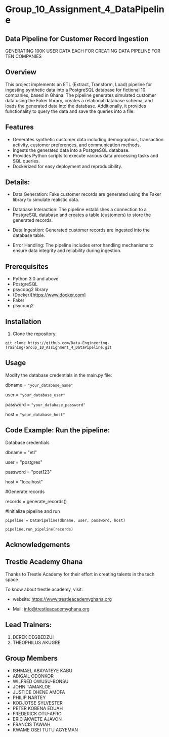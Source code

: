 # Group_10_Assignment_4_DataPipeline

## Data Pipeline for Customer Record Ingestion
GENERATING 100K USER DATA EACH  FOR CREATING DATA PIPELINE FOR TEN COMPANIES

## Overview
This project implements an ETL (Extract, Transform, Load) pipeline for ingesting synthetic data into a PostgreSQL database for  fictional 10 companies, based in Ghana. The pipeline generates simulated customer data using the Faker library, creates a relational database schema, and loads the generated data into the database. Additionally, it provides functionality to query the data and save the queries into a file.

## Features

- Generates synthetic customer data including demographics, transaction activity, customer preferences, and communication methods.
- Ingests the generated data into a PostgreSQL database.
- Provides Python scripts to execute various data processing tasks and SQL queries.
- Dockerized for easy deployment and reproducibility.

## Details:
- Data Generation: Fake customer records are generated using the Faker library to simulate realistic data.

- Database Interaction: The pipeline establishes a connection to a PostgreSQL database and creates a table (customers) to store the generated records.

- Data Ingestion: Generated customer records are ingested into the database table.

- Error Handling: The pipeline includes error handling mechanisms to ensure data integrity and reliability during ingestion.

## Prerequisites

- Python 3.0 and above
- PostgreSQL
- psycopg2 library
- (Docker)[https://www.docker.com]
- Faker
- psycopg2

## Installation

1. Clone the repository:
   
```git clone https://github.com/Data-Engineering-Training/Group_10_Assignment_4_DataPipeline.git```

## Usage
Modify the database credentials in the main.py file:

dbname = ```"your_database_name"```

user = ```"your_database_user"```

password = ```"your_database_password"```

host = ```"your_database_host"```

## Code Example: Run the pipeline:
Database credentials

dbname = "etl"

user = "postgres"

password = "post123"

host = "localhost"

#Generate records

records = generate_records()

#Initialize pipeline and run

```pipeline = DataPipeline(dbname, user, password, host)```

```pipeline.run_pipeline(records)```

## Acknowledgements

## Trestle Academy Ghana
Thanks to Trestle Academy for their effort in creating talents in the tech space

To know about trestle academy, visit: 

- website: https://www.trestleacademyghana.org

- Mail: info@trestleacademyghana.org

## Lead Trainers:
1. DEREK DEGBEDZUI
2. THEOPHILUS AKUGRE

## Group Members

- ISHMAEL  ABAYATEYE KABU
- ABIGAIL ODONKOR
- WILFRED OWUSU-BONSU
- JOHN TAMAKLOE
- JUSTICE OHENE AMOFA
- PHILIP NARTEY
- KODJOTSE SYLVESTER
- PETER KOBENA EDUAH
- FREDERICK OTU-AFRO
- ERIC AKWETE AJAVON
- FRANCIS TAWIAH
- KWAME OSEI TUTU AGYEMAN
